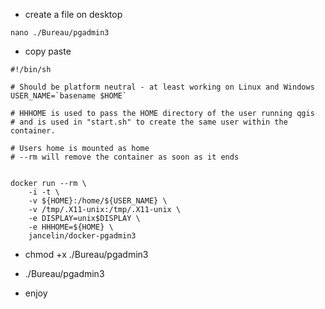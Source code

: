 * create a file on desktop

```
nano ./Bureau/pgadmin3
```

* copy paste 

```
#!/bin/sh

# Should be platform neutral - at least working on Linux and Windows
USER_NAME=`basename $HOME`

# HHHOME is used to pass the HOME directory of the user running qgis
# and is used in "start.sh" to create the same user within the container.

# Users home is mounted as home
# --rm will remove the container as soon as it ends


docker run --rm \
    -i -t \
    -v ${HOME}:/home/${USER_NAME} \
    -v /tmp/.X11-unix:/tmp/.X11-unix \
    -e DISPLAY=unix$DISPLAY \
    -e HHHOME=${HOME} \
    jancelin/docker-pgadmin3
```
* chmod +x ./Bureau/pgadmin3

* ./Bureau/pgadmin3

* enjoy
